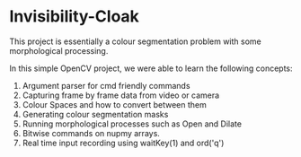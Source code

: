 # Invisibility-Cloak
This project is essentially a colour segmentation problem with some morphological processing.

In this simple OpenCV project, we were able to learn the following concepts:
1. Argument parser for cmd friendly commands
2. Capturing frame by frame data from video or camera
3. Colour Spaces and how to convert between them
4. Generating colour segmentation masks
5. Running morphological processes such as Open and Dilate
6. Bitwise commands on nupmy arrays.
7. Real time input recording using waitKey(1) and ord('q')
